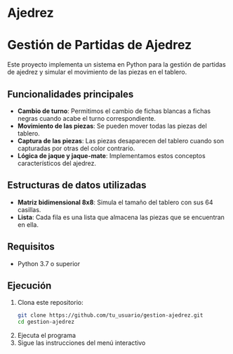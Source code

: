 # Ajedrez
# Gestión de Partidas de Ajedrez

Este proyecto implementa un sistema en Python para la gestión de partidas de ajedrez y simular el movimiento de las piezas en el tablero.

## Funcionalidades principales

- **Cambio de turno**: Permitimos el cambio de fichas blancas a fichas negras cuando acabe el turno correspondiente.
- **Movimiento de las piezas**: Se pueden mover todas las piezas del tablero.
- **Captura de las piezas**: Las piezas desaparecen del tablero cuando son capturadas por otras del color contrario.
- **Lógica de jaque y jaque-mate**: Implementamos estos conceptos característicos del ajedrez.

## Estructuras de datos utilizadas

- **Matriz bidimensional 8x8**: Simula el tamaño del tablero con sus 64 casillas.
- **Lista**: Cada fila es una lista que almacena las piezas que se encuentran en ella.

## Requisitos

- Python 3.7 o superior

## Ejecución

1. Clona este repositorio:
   ```bash
   git clone https://github.com/tu_usuario/gestion-ajedrez.git
   cd gestion-ajedrez

2. Ejecuta el programa
3. Sigue las instrucciones del menú interactivo
